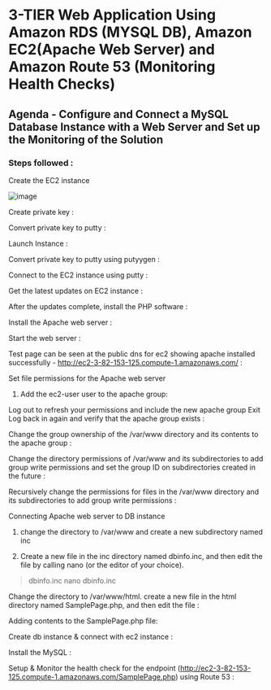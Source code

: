 # 3-TIER Web Application Using Amazon RDS (MYSQL DB), Amazon EC2(Apache Web Server) and Amazon Route 53 (Monitoring Health Checks)

## Agenda - Configure and Connect a MySQL Database Instance with a Web Server and Set up the Monitoring of the Solution

### Steps followed :

Create the EC2 instance

 ![image](https://github.com/rnainani/AWSPracticeProjects/assets/25031921/1b1ddfb8-284d-4cd7-a785-c50f94ae2b6d)

Create private key :
 
Convert private key to putty :
 

Launch Instance :
 


 
Convert private key to putty using putyygen :
 
 

Connect to the EC2 instance using putty :
 
 

 

Get the latest updates on EC2 instance :
 
 
After the updates complete, install the PHP software :  
 

Install the Apache web server :
 
Start the web server :
 




Test page can be seen at the public dns for ec2 showing apache installed successfully - http://ec2-3-82-153-125.compute-1.amazonaws.com/ :
 

Set file permissions for the Apache web server
1.	Add the ec2-user user to the apache group: 

 
Log out to refresh your permissions and include the new apache group
Exit
Log back in again and verify that the apache group exists :
 
Change the group ownership of the /var/www directory and its contents to the apache group :
 

Change the directory permissions of /var/www and its subdirectories to add group write permissions and set the group ID on subdirectories created in the future :
 
Recursively change the permissions for files in the /var/www directory and its subdirectories to add group write permissions :
 
Connecting Apache web server to DB instance
1.	change the directory to /var/www and create a new subdirectory named inc
 
2.	Create a new file in the inc directory named dbinfo.inc, and then edit the file by calling nano (or the editor of your choice).
>dbinfo.inc
nano dbinfo.inc
 
 
Change the directory to /var/www/html.
create a new file in the html directory named SamplePage.php, and then edit the file : 
 
Adding contents to the SamplePage.php file:
 







Create db instance & connect with ec2 instance :
 
 
 
 

Install the MySQL : 
 
 
 

Setup & Monitor the health check for the endpoint (http://ec2-3-82-153-125.compute-1.amazonaws.com/SamplePage.php) using Route 53 : 
